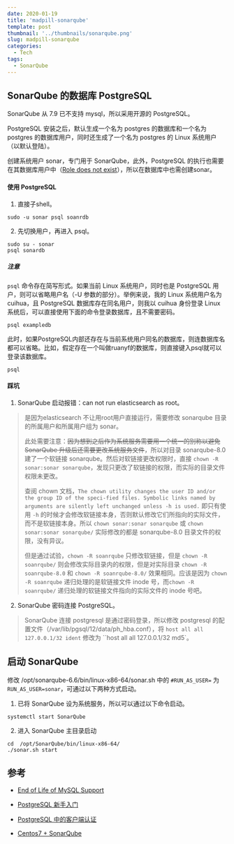 ```yaml
---
date: 2020-01-19
title: 'madpill-sonarqube'
template: post
thumbnail: '../thumbnails/sonarqube.png'
slug: madpill-sonarqube
categories:
  - Tech
tags:
  - SonarQube
---
```


## SonarQube 的数据库 PostgreSQL

SonarQube 从 7.9 已不支持 mysql，所以采用开源的 PostgreSQL。

PostgreSQL 安装之后，默认生成一个名为 postgres 的数据库和一个名为 postgres 的数据库用户，同时还生成了一个名为 postgres 的 Linux 系统用户（以默认登陆）。

创建系统用户 sonar，专门用于 SonarQube，此外，PostgreSQL 的执行也需要在其数据库用户中（[Role does not exist](https://stackoverflow.com/questions/11919391/postgresql-error-fatal-role-username-does-not-exist)），所以在数据库中也需创建sonar。

#### 使用 PostgreSQL

1. 直接子shell。

```shell
sudo -u sonar psql soanrdb
```

2. 先切换用户，再进入 psql。

```shell
sudo su - sonar
psql sonardb
```

##### 注意

`psql` 命令存在简写形式。如果当前 Linux 系统用户，同时也是 PostgreSQL 用户，则可以省略用户名（-U 参数的部分）。举例来说，我的 Linux 系统用户名为 cuihua，且 PostgreSQL 数据库存在同名用户，则我以 cuihua 身份登录 Linux 系统后，可以直接使用下面的命令登录数据库，且不需要密码。

```shell
psql exampledb
```

此时，如果PostgreSQL内部还存在与当前系统用户同名的数据库，则连数据库名都可以省略。比如，假定存在一个叫做ruanyf的数据库，则直接键入psql就可以登录该数据库。

```shell
psql
```

#### 踩坑

1. SonarQube 启动报错：can not run elasticsearch as root。

> 是因为elasticsearch 不让用root用户直接运行，需要修改 sonarqube 目录的所属用户和所属用户组为 sonar。
>
> 此处需要注意：~~因为想到之后作为系统服务需要用一个统一的别称以避免 SonarQube 升级后还需要更改系统服务文件~~，所以对目录 sonarqube-8.0 建了一个软链接 sonarqube。然后对软链接更改权限时，直接 `chown -R sonar:sonar sonarqube`，发现只更改了软链接的权限，而实际的目录文件权限未更改。
>
> 查阅 chown 文档，`The chown utility changes the user ID and/or the group ID of the speci-fied files. Symbolic links named by arguments are silently left unchanged unless -h is used.` 即只有使用 `-h` 的时候才会修改软链接本身，否则默认修改它们所指向的实际文件，而不是软链接本身。所以 `chown sonar:sonar sonarqube` 或 `chown sonar:sonar sonarqube/` 实际修改的都是 sonarqube-8.0 目录文件的权限，没有异议。
>
> 但是通过试验，`chown -R soanrqube`  只修改软链接，但是 `chown -R soanrqube/` 则会修改实际目录内的权限，但是对实际目录 `chown -R soanrqube-8.0` 和 `chown -R soanrqube-8.0/` 效果相同。应该是因为 `chown -R soanrqube` 递归处理的是软链接文件 inode 号，而`chown -R soanrqube/` 递归处理的软链接文件指向的实际文件的 inode 号吧。

2. SonarQube 密码连接 PostgreSQL。

> SonarQube 连接 postgresql 是通过密码登录，所以修改 postgresql 的配置文件（/var/lib/pgsql/12/data/ph_hba.conf），将 `host all all 127.0.0.1/32 ident` 修改为 ``host all all 127.0.0.1/32 md5`。



## 启动 SonarQube

修改 /opt/sonarqube-6.6/bin/linux-x86-64/sonar.sh 中的 `#RUN_AS_USER=` 为 `RUN_AS_USER=sonar`，可通过以下两种方式启动。

1. 已将 SonarQube 设为系统服务，所以可以通过以下命令启动。

```shell
systemctl start SonarQube
```

2. 进入 SonarQube 主目录启动

```shell
cd  /opt/SonarQube/bin/linux-x86-64/
./sonar.sh start
```



## 参考

+ [End of Life of MySQL Support](https://community.sonarsource.com/t/end-of-life-of-mysql-support/8667)

+ [PostgreSQL 新手入门](https://www.ruanyifeng.com/blog/2013/12/getting_started_with_postgresql.html)

+ [PostgreSQL 中的客户端认证](https://scarletsky.github.io/2017/04/26/client-authentication-in-postgresql/)

+ [Centos7 + SonarQube](https://amos-x.com/index.php/amos/archives/centos7-SonarQube/)